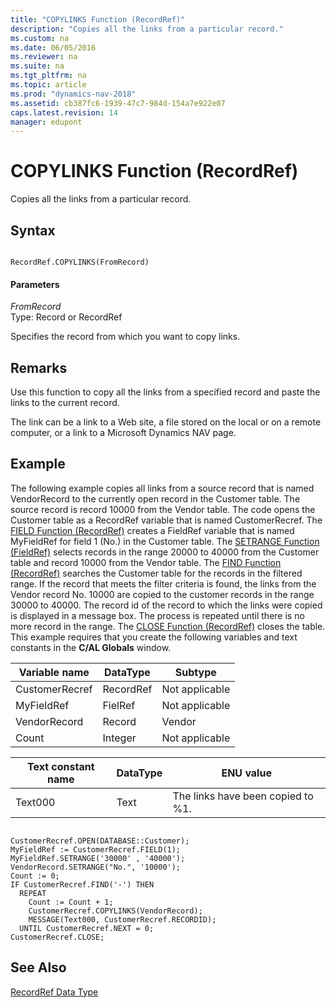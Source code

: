 ```yaml
---
title: "COPYLINKS Function (RecordRef)"
description: "Copies all the links from a particular record."
ms.custom: na
ms.date: 06/05/2016
ms.reviewer: na
ms.suite: na
ms.tgt_pltfrm: na
ms.topic: article
ms.prod: "dynamics-nav-2018"
ms.assetid: cb387fc6-1939-47c7-984d-154a7e922e07
caps.latest.revision: 14
manager: edupont
---
```

# COPYLINKS Function (RecordRef)
Copies all the links from a particular record.  
  
## Syntax  
  
```  
  
RecordRef.COPYLINKS(FromRecord)  
```  
  
#### Parameters  
 *FromRecord*  
 Type: Record or RecordRef  
  
 Specifies the record from which you want to copy links.  
  
## Remarks  
 Use this function to copy all the links from a specified record and paste the links to the current record.  
  
 The link can be a link to a Web site, a file stored on the local or on a remote computer, or a link to a Microsoft Dynamics NAV page.  
  
## Example  
 The following example copies all links from a source record that is named VendorRecord to the currently open record in the Customer table. The source record is record 10000 from the Vendor table. The code opens the Customer table as a RecordRef variable that is named CustomerRecref. The [FIELD Function \(RecordRef\)](FIELD-Function--RecordRef-.md) creates a FieldRef variable that is named MyFieldRef for field 1 \(No.\) in the Customer table. The [SETRANGE Function \(FieldRef\)](SETRANGE-Function--FieldRef-.md) selects records in the range 20000 to 40000 from the Customer table and record 10000 from the Vendor table. The [FIND Function \(RecordRef\)](FIND-Function--RecordRef-.md) searches the Customer table for the records in the filtered range. If the record that meets the filter criteria is found, the links from the Vendor record No. 10000 are copied to the customer records in the range 30000 to 40000. The record id of the record to which the links were copied is displayed in a message box. The process is repeated until there is no more record in the range. The [CLOSE Function \(RecordRef\)](CLOSE-Function--RecordRef-.md) closes the table. This example requires that you create the following variables and text constants in the **C/AL Globals** window.  
  
|Variable name|DataType|Subtype|  
|-------------------|--------------|-------------|  
|CustomerRecref|RecordRef|Not applicable|  
|MyFieldRef|FielRef|Not applicable|  
|VendorRecord|Record|Vendor|  
|Count|Integer|Not applicable|  
  
|Text constant name|DataType|ENU value|  
|------------------------|--------------|---------------|  
|Text000|Text|The links have been copied to %1.|  
  
```  
  
CustomerRecref.OPEN(DATABASE::Customer);  
MyFieldRef := CustomerRecref.FIELD(1);  
MyFieldRef.SETRANGE('30000' , '40000');  
VendorRecord.SETRANGE("No.", '10000');  
Count := 0;  
IF CustomerRecref.FIND('-') THEN  
  REPEAT  
    Count := Count + 1;  
    CustomerRecref.COPYLINKS(VendorRecord);  
    MESSAGE(Text000, CustomerRecref.RECORDID);  
  UNTIL CustomerRecref.NEXT = 0;  
CustomerRecref.CLOSE;  
```  
  
## See Also  
 [RecordRef Data Type](RecordRef-Data-Type.md)